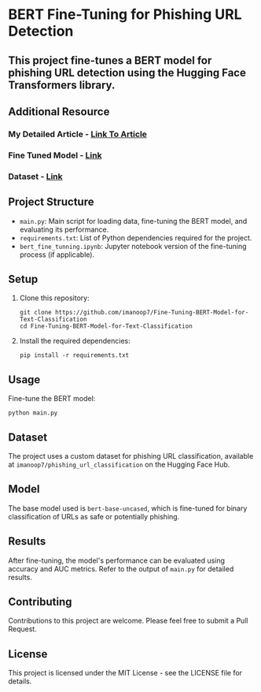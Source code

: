 # BERT Fine-Tuning for Phishing URL Detection

This project fine-tunes a BERT model for phishing URL detection using the Hugging Face Transformers library.
----
## Additional Resource
### My Detailed Article - [Link To Article](https://medium.com/@mauryaanoop3/fine-tuning-bert-for-phishing-url-detection-a-beginners-guide-619fad27db41)
### Fine Tuned Model - [Link](https://huggingface.co/imanoop7/bert-phishing-detector)
### Dataset - [Link](https://huggingface.co/imanoop7/bert-phishing-detector)

## Project Structure

- `main.py`: Main script for loading data, fine-tuning the BERT model, and evaluating its performance.
- `requirements.txt`: List of Python dependencies required for the project.
- `bert_fine_tunning.ipynb`: Jupyter notebook version of the fine-tuning process (if applicable).

## Setup

1. Clone this repository:
   ```
   git clone https://github.com/imanoop7/Fine-Tuning-BERT-Model-for-Text-Classification
   cd Fine-Tuning-BERT-Model-for-Text-Classification
   ```

2. Install the required dependencies:
   ```
   pip install -r requirements.txt
   ```

## Usage

   Fine-tune the BERT model:
   ```
   python main.py
   ```

## Dataset

The project uses a custom dataset for phishing URL classification, available at `imanoop7/phishing_url_classification` on the Hugging Face Hub.

## Model

The base model used is `bert-base-uncased`, which is fine-tuned for binary classification of URLs as safe or potentially phishing.

## Results

After fine-tuning, the model's performance can be evaluated using accuracy and AUC metrics. Refer to the output of `main.py` for detailed results.

## Contributing

Contributions to this project are welcome. Please feel free to submit a Pull Request.

## License

This project is licensed under the MIT License - see the LICENSE file for details.
